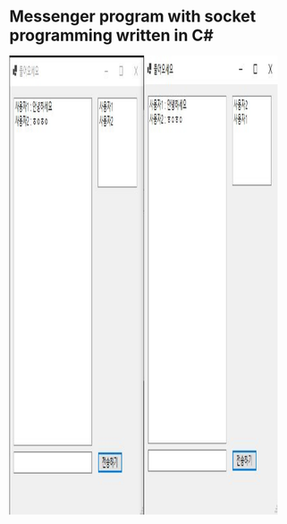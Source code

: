 Messenger program with socket programming written in C#
=======================================================
<img src="https://raw.githubusercontent.com/Pyowoojin/ChattingProgram/main/IMG.JPG" width="480px" height="820px" title="Image" alt="example"></img><br/>

